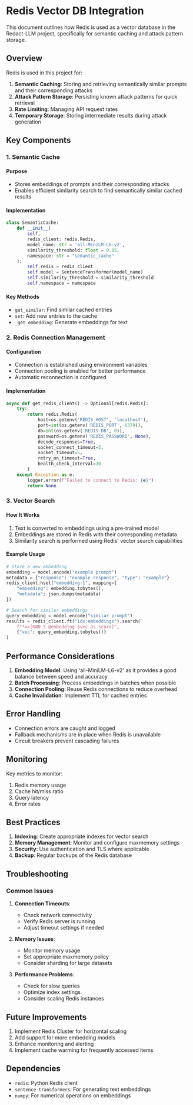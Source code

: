 # Redis Vector DB Integration

This document outlines how Redis is used as a vector database in the Redact-LLM project, specifically for semantic caching and attack pattern storage.

## Overview

Redis is used in this project for:
1. **Semantic Caching**: Storing and retrieving semantically similar prompts and their corresponding attacks
2. **Attack Pattern Storage**: Persisting known attack patterns for quick retrieval
3. **Rate Limiting**: Managing API request rates
4. **Temporary Storage**: Storing intermediate results during attack generation

## Key Components

### 1. Semantic Cache

#### Purpose
- Stores embeddings of prompts and their corresponding attacks
- Enables efficient similarity search to find semantically similar cached results

#### Implementation
```python
class SemanticCache:
    def __init__(
        self, 
        redis_client: redis.Redis,
        model_name: str = 'all-MiniLM-L6-v2',
        similarity_threshold: float = 0.85,
        namespace: str = "semantic_cache"
    ):
        self.redis = redis_client
        self.model = SentenceTransformer(model_name)
        self.similarity_threshold = similarity_threshold
        self.namespace = namespace
```

#### Key Methods
- `get_similar`: Find similar cached entries
- `set`: Add new entries to the cache
- `_get_embedding`: Generate embeddings for text

### 2. Redis Connection Management

#### Configuration
- Connection is established using environment variables
- Connection pooling is enabled for better performance
- Automatic reconnection is configured

#### Implementation
```python
async def get_redis_client() -> Optional[redis.Redis]:
    try:
        return redis.Redis(
            host=os.getenv('REDIS_HOST', 'localhost'),
            port=int(os.getenv('REDIS_PORT', 6379)),
            db=int(os.getenv('REDIS_DB', 0)),
            password=os.getenv('REDIS_PASSWORD', None),
            decode_responses=True,
            socket_connect_timeout=5,
            socket_timeout=5,
            retry_on_timeout=True,
            health_check_interval=30
        )
    except Exception as e:
        logger.error(f"Failed to connect to Redis: {e}")
        return None
```

### 3. Vector Search

#### How It Works
1. Text is converted to embeddings using a pre-trained model
2. Embeddings are stored in Redis with their corresponding metadata
3. Similarity search is performed using Redis' vector search capabilities

#### Example Usage
```python
# Store a new embedding
embedding = model.encode("example prompt")
metadata = {"response": "example response", "type": "example"}
redis_client.hset("embedding:1", mapping={
    "embedding": embedding.tobytes(),
    "metadata": json.dumps(metadata)
})

# Search for similar embeddings
query_embedding = model.encode("similar prompt")
results = redis_client.ft("idx:embeddings").search(
    f"*=>[KNN 5 @embedding $vec as score]",
    {"vec": query_embedding.tobytes()}
)
```

## Performance Considerations

1. **Embedding Model**: Using 'all-MiniLM-L6-v2' as it provides a good balance between speed and accuracy
2. **Batch Processing**: Process embeddings in batches when possible
3. **Connection Pooling**: Reuse Redis connections to reduce overhead
4. **Cache Invalidation**: Implement TTL for cached entries

## Error Handling

- Connection errors are caught and logged
- Fallback mechanisms are in place when Redis is unavailable
- Circuit breakers prevent cascading failures

## Monitoring

Key metrics to monitor:
1. Redis memory usage
2. Cache hit/miss ratio
3. Query latency
4. Error rates

## Best Practices

1. **Indexing**: Create appropriate indexes for vector search
2. **Memory Management**: Monitor and configure maxmemory settings
3. **Security**: Use authentication and TLS where applicable
4. **Backup**: Regular backups of the Redis database

## Troubleshooting

### Common Issues
1. **Connection Timeouts**:
   - Check network connectivity
   - Verify Redis server is running
   - Adjust timeout settings if needed

2. **Memory Issues**:
   - Monitor memory usage
   - Set appropriate maxmemory policy
   - Consider sharding for large datasets

3. **Performance Problems**:
   - Check for slow queries
   - Optimize index settings
   - Consider scaling Redis instances

## Future Improvements

1. Implement Redis Cluster for horizontal scaling
2. Add support for more embedding models
3. Enhance monitoring and alerting
4. Implement cache warming for frequently accessed items

## Dependencies

- `redis`: Python Redis client
- `sentence-transformers`: For generating text embeddings
- `numpy`: For numerical operations on embeddings

